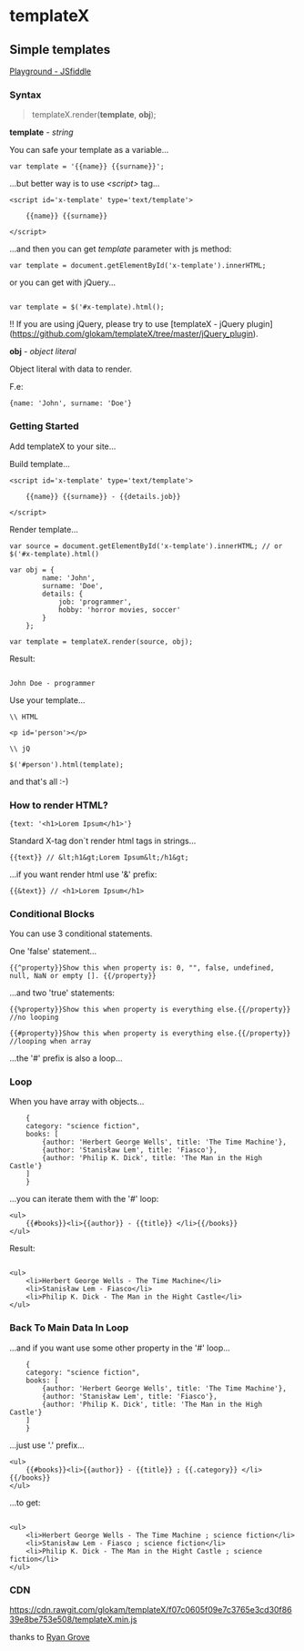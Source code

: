 # templateX
## Simple templates

[Playground - JSfiddle](https://jsfiddle.net/glokam/59kq2znp/)

### Syntax
> templateX.render(**template**, **obj**);

**template** - _string_

You can safe your template as a variable...
```
var template = '{{name}} {{surname}}'; 

```

...but better way is to use _\<script\>_ tag...
```
<script id='x-template' type='text/template'>

    {{name}} {{surname}}

</script>
```
...and then you can get *template* parameter with js method:
```
var template = document.getElementById('x-template').innerHTML;
```

or you can get with jQuery...
```

var template = $('#x-template).html();
```
!! If you are using jQuery, please try to use [templateX - jQuery plugin] (https://github.com/glokam/templateX/tree/master/jQuery_plugin).

**obj** - _object literal_

Object literal with data to render.

F.e: 
```
{name: 'John', surname: 'Doe'}
```

### Getting Started

Add templateX to your site... 

Build template...
```
<script id='x-template' type='text/template'>

    {{name}} {{surname}} - {{details.job}}

</script>
```

Render template...
```
var source = document.getElementById('x-template').innerHTML; // or $('#x-template).html()

var obj = {
        name: 'John',
        surname: 'Doe',
        details: {
            job: 'programmer',
            hobby: 'horror movies, soccer'
        }
    };
    
var template = templateX.render(source, obj);       
```

Result:
```

John Doe - programmer
```

Use your template...
```
\\ HTML

<p id='person'></p>

\\ jQ

$('#person').html(template);

```
and that's all :-)

### How to render HTML?

```
{text: '<h1>Lorem Ipsum</h1>'}
```
Standard X-tag don`t render html tags in strings...
```
{{text}} // &lt;h1&gt;Lorem Ipsum&lt;/h1&gt;
```
...if you want render html use '&' prefix:

```
{{&text}} // <h1>Lorem Ipsum</h1>
```

### Conditional Blocks

You can use 3 conditional statements.

One 'false' statement...
```
{{^property}}Show this when property is: 0, "", false, undefined, null, NaN or empty []. {{/property}}
```

...and two 'true' statements:
```
{{%property}}Show this when property is everything else.{{/property}} //no looping

{{#property}}Show this when property is everything else.{{/property}} //looping when array
```
...the '#' prefix is also a loop...

### Loop

When you have array with objects...
```
    {
    category: "science fiction",
    books: [
        {author: 'Herbert George Wells', title: 'The Time Machine'},
        {author: 'Stanisław Lem', title: 'Fiasco'},
        {author: 'Philip K. Dick', title: 'The Man in the High Castle'}
    ]
    }
```

...you can iterate them with the '#' loop:
```
<ul>
    {{#books}}<li>{{author}} - {{title}} </li>{{/books}}
</ul>
```

Result:
```

<ul>
    <li>Herbert George Wells - The Time Machine</li>
    <li>Stanisław Lem - Fiasco</li>
    <li>Philip K. Dick - The Man in the Hight Castle</li>
</ul>
```

### Back To Main Data In Loop

...and if you want use some other property in the '#' loop...
```
    {
    category: "science fiction",
    books: [
        {author: 'Herbert George Wells', title: 'The Time Machine'},
        {author: 'Stanisław Lem', title: 'Fiasco'},
        {author: 'Philip K. Dick', title: 'The Man in the High Castle'}
    ]
    }
```

...just use '.' prefix...
```
<ul>
    {{#books}}<li>{{author}} - {{title}} ; {{.category}} </li>{{/books}}
</ul>
```

...to get:
```

<ul>
    <li>Herbert George Wells - The Time Machine ; science fiction</li>
    <li>Stanisław Lem - Fiasco ; science fiction</li>
    <li>Philip K. Dick - The Man in the Hight Castle ; science fiction</li>
</ul>
```

### CDN

https://cdn.rawgit.com/glokam/templateX/f07c0605f09e7c3765e3cd30f8639e8be753e508/templateX.min.js

thanks to [Ryan Grove](https://github.com/rgrove)